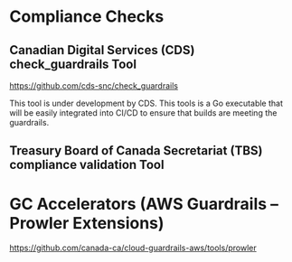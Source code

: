 # Compliance Checks

## Canadian Digital Services (CDS) check_guardrails Tool

https://github.com/cds-snc/check_guardrails

This tool is under development by CDS.  This tools is a Go executable that will be easily integrated into CI/CD to ensure that builds are meeting the guardrails.

## Treasury Board of Canada Secretariat (TBS) compliance validation Tool

# GC Accelerators (AWS Guardrails – Prowler Extensions)

https://github.com/canada-ca/cloud-guardrails-aws/tools/prowler
